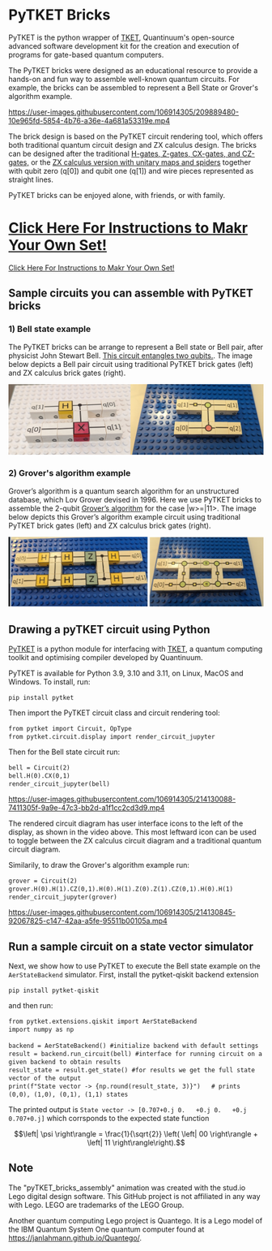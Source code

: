 #  PyTKET Bricks

PyTKET is the python wrapper of [TKET](https://www.quantinuum.com/developers/tket), Quantinuum's open-source advanced software development kit for the creation and execution of programs for gate-based quantum computers. 

The PyTKET bricks were designed as an educational resource to provide a hands-on and fun way to assemble well-known quantum circuits. For example, the bricks can be assembled to represent a Bell State or Grover's algorithm example. 

https://user-images.githubusercontent.com/106914305/209889480-10e965fd-5854-4b76-a36e-4a681a53319e.mp4

The brick design is based on the PyTKET circuit rendering tool, which offers both traditional quantum circuit design and ZX calculus design. The bricks can be designed after the traditional [H-gates, Z-gates, CX-gates, and CZ-gates,](https://en.wikipedia.org/wiki/Quantum_logic_gate) or the [ZX calculus version with unitary maps and spiders](https://en.wikipedia.org/wiki/ZX-calculus) together with qubit zero (q[0]) and qubit one (q[1]) and wire pieces represented as straight lines.

PyTKET bricks can be enjoyed alone, with friends, or with family.

# [Click Here For Instructions to Makr Your Own Set!](https://github.com/spendierk/pytket-bricks/tree/main/make%20your%20own%20PyTKET%20bricks%20set)
<span style="color: red"> [Click Here For Instructions to Makr Your Own Set!](https://github.com/spendierk/pytket-bricks/tree/main/make%20your%20own%20PyTKET%20bricks%20set) </span>

## Sample circuits you can assemble with PyTKET bricks

### 1) Bell state example

The PyTKET bricks can be arrange to represent a Bell state or Bell pair, after physicist John Stewart Bell. [This circuit entangles two qubits.](https://en.wikipedia.org/wiki/Bell_state). The image below depicts a Bell pair circuit using traditional PyTKET brick gates (left) and ZX calculus brick gates (right).

<img src="Images/Bell2.jpg" width="600" >


### 2) Grover's algorithm example

Grover’s algorithm is a quantum search algorithm for an unstructured database, which Lov Grover devised in 1996. Here we use PyTKET bricks to assemble the 2-qubit [Grover’s algorithm](https://en.wikipedia.org/wiki/Grover%27s_algorithm) for the case |w>=|11>. The image below depicts this Grover’s algorithm example circuit using traditional PyTKET brick gates (left) and ZX calculus brick gates (right).

<img src="Images/Grover2.jpg" width="600" >

## Drawing a pyTKET circuit using Python

[PyTKET](https://cqcl.github.io/pytket/manual/index.html) is a python module for interfacing with [TKET](https://www.quantinuum.com/developers/tket), a quantum computing toolkit and optimising compiler developed by Quantinuum.

PyTKET is available for Python 3.9, 3.10 and 3.11, on Linux, MacOS and Windows. To install, run:

```shell
pip install pytket
```

Then import the PyTKET circuit class and circuit rendering tool:

```shell
from pytket import Circuit, OpType
from pytket.circuit.display import render_circuit_jupyter
```

Then for the Bell state circuit run:
```shell
bell = Circuit(2)
bell.H(0).CX(0,1)
render_circuit_jupyter(bell)
```
https://user-images.githubusercontent.com/106914305/214130088-7411305f-9a9e-47c3-bb2d-a1f1cc2cd3d9.mp4

The rendered circuit diagram has user interface icons to the left of the display, as shown in the video above. This most leftward icon can be used to toggle between the ZX calculus circuit diagram and a traditional quantum circuit diagram.

Similarily, to draw the Grover's algorithm example run:
```shell
grover = Circuit(2)
grover.H(0).H(1).CZ(0,1).H(0).H(1).Z(0).Z(1).CZ(0,1).H(0).H(1)
render_circuit_jupyter(grover)
```
https://user-images.githubusercontent.com/106914305/214130845-92067825-c147-42aa-a5fe-95511b00105a.mp4


## Run a sample circuit on a state vector simulator

Next, we show how to use PyTKET to execute the Bell state example on the `AerStateBackend` simulator. First, install the pytket-qiskit backend extension

```shell
pip install pytket-qiskit
```

and then run:

```shell
from pytket.extensions.qiskit import AerStateBackend
import numpy as np

backend = AerStateBackend() #initialize backend with default settings
result = backend.run_circuit(bell) #interface for running circuit on a given backend to obtain results
result_state = result.get_state() #for results we get the full state vector of the output
print(f"State vector -> {np.round(result_state, 3)}")   # prints (0,0), (1,0), (0,1), (1,1) states
```

The printed output is
`State vector -> [0.707+0.j 0.   +0.j 0.   +0.j 0.707+0.j]`
which corrsponds to the expected state function
```math
\left| \psi \right\rangle = \frac{1}{\sqrt{2}} \left( \left| 00 \right\rangle + \left| 11 \right\rangle\right).
```

## Note

The "pyTKET_bricks_assembly" animation was created with the stud.io Lego digital design software. This GitHub project is not affiliated in any way with Lego. LEGO are trademarks of the LEGO Group.

Another quantum computing Lego project is Quantego. It is a Lego model of the IBM Quantum System One quantum computer found at https://janlahmann.github.io/Quantego/.
